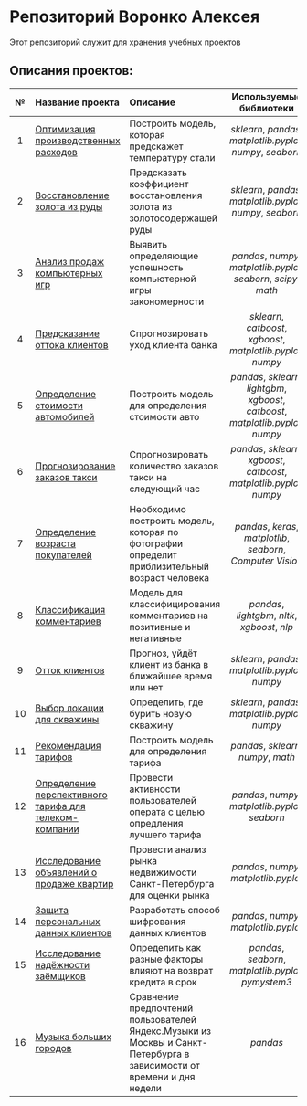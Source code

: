 # Репозиторий Воронко Алексея

Этот репозиторий служит для хранения учебных проектов

## Описания проектов:

| № |Название проекта | Описание | Используемые библиотеки | Компания | 
| :--: | :---------------------- | :---------------------- | :----------------------: |:---------------------- |
| 1 | [Оптимизация производственных расходов](recovery_gold_from_ore) | Построить модель, которая предскажет температуру стали | *sklearn*, *pandas*, *matplotlib.pyplot*, *numpy*, *seaborn* | Яндекс.Практикум  |
| 2 | [Восстановление золота из руды](recovery_gold_from_ore) | Предсказать коэффициент восстановления золота из золотосодержащей руды | *sklearn*, *pandas*, *matplotlib.pyplot*, *numpy*, *seaborn* | Яндекс.Практикум  |
| 3 | [Анализ продаж компьютерных игр](analysis_sales_computer_games) | Выявить определяющие успешность компьютерной игры закономерности | *pandas*, *numpy*, *matplotlib.pyplot*, *seaborn*, *scipy*,  *math* | Яндекс.Практикум |
| 4 | [Предсказание оттока клиентов](prediction_churn_bank_customer) | Спрогнозировать уход клиента банка | *sklearn*, *catboost*, *xgboost*, *matplotlib.pyplot*, *numpy* | Школа глубокого обучения ФПМИ МФТИ |
| 5 | [Определение стоимости автомобилей](determination_cost_car) | Построить модель для определения стоимости авто | *pandas*, *sklearn*, *lightgbm*, *xgboost*, *catboost*, *matplotlib.pyplot*, *numpy* | Яндекс.Практикум |
| 6 | [Прогнозирование заказов такси](predicting_taxi_orders) | Спрогнозировать количество заказов такси на следующий час | *pandas*, *sklearn*, *xgboost*, *catboost*, *matplotlib.pyplot*, *numpy* | Яндекс.Практикум |
| 7 | [Определение возраста покупателей](determining_age_of_buyers) | Необходимо построить модель, которая по фотографии определит приблизительный возраст человека | *pandas*, *keras*, *matplotlib*, *seaborn*, *Computer Vision* | Яндекс.Практикум |
| 8 | [Классификация комментариев](comments_classification) | Модель для классифицирования комментариев на позитивные и негативные | *pandas*, *lightgbm*, *nltk*, *xgboost*, *nlp* | Яндекс.Практикум |
| 9 | [Отток клиентов](bank_customer_churn_prediction) | Прогноз, уйдёт клиент из банка в ближайшее время или нет | *sklearn*, *pandas*, *matplotlib.pyplot*, *numpy* | Яндекс.Практикум  |
| 10 | [Выбор локации для скважины](choosing_location_for_well) | Определить, где бурить новую скважину | *sklearn*, *pandas*, *matplotlib.pyplot*, *numpy* | Яндекс.Практикум |
| 11 | [Рекомендация тарифов](tariffs_recommendation) | Построить модель для определения тарифа | *pandas*, *sklearn*, *numpy*, *math* | Яндекс.Практикум |
| 12 | [Определение перспективного тарифа для телеком-компании](determination_of_promising_tariff) | Провести активности пользователей операта с целью опредления лучшего тарифа | *pandas*, *numpy*, *matplotlib.pyplot*, *seaborn* | Яндекс.Практикум |
| 13 | [Исследование объявлений о продаже квартир](research_of_apartments_ads_for_sales) | Провести анализ рынка недвижимости Санкт-Петербурга для оценки рынка | *pandas*, *numpy*, *matplotlib.pyplot* | Яндекс.Практикум |
| 14 | [Защита персональных данных клиентов](protection_personal_data_clients) | Разработать способ шифрования данных клиентов | *pandas*, *numpy*, *matplotlib.pyplot* | Яндекс.Практикум |
| 15 | [Исследование надёжности заёмщиков](borrower_beliability_research) | Определить как разные факторы влияют на возврат кредита в срок | *pandas*, *seaborn*, *matplotlib.pyplot*, *pymystem3* | Яндекс.Практикум |
| 16 | [Музыка больших городов](music_of_big_cities) | Сравнение предпочтений пользователей Яндекс.Музыки из Москвы и Санкт-Петербурга в зависимости от времени и дня недели| *pandas* | Яндекс.Практикум |
